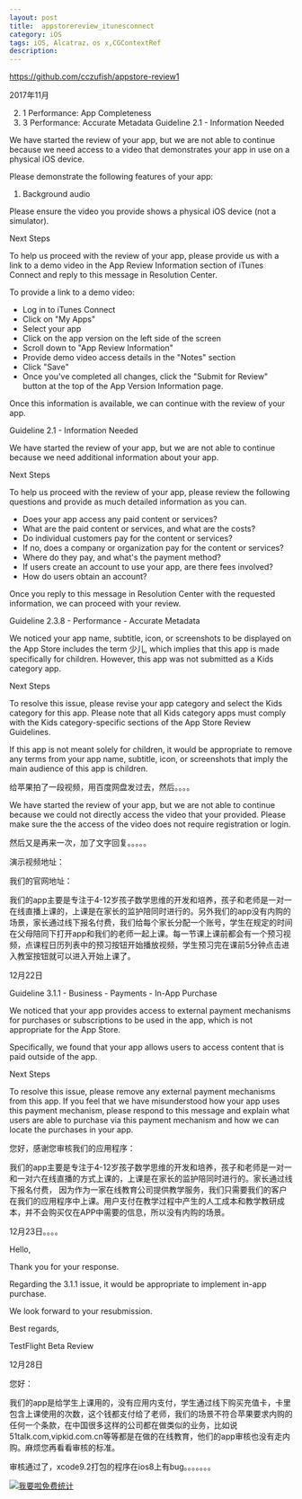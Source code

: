 ```yaml
---
layout: post
title:  appstorereview_itunesconnect
category: iOS
tags: iOS, Alcatraz，os x,CGContextRef
description:
---
```


https://github.com/cczufish/appstore-review1





2017年11月



2. 1 Performance: App Completeness
2. 3 Performance: Accurate Metadata
Guideline 2.1 - Information Needed


We have started the review of your app, but we are not able to continue because we need access to a video that demonstrates your app in use on a physical iOS device.

Please demonstrate the following features of your app:
1. Background audio


Please ensure the video you provide shows a physical iOS device (not a simulator).

Next Steps

To help us proceed with the review of your app, please provide us with a link to a demo video in the App Review Information section of iTunes Connect and reply to this message in Resolution Center.

To provide a link to a demo video:

- Log in to iTunes Connect
- Click on "My Apps"
- Select your app
- Click on the app version on the left side of the screen
- Scroll down to "App Review Information"
- Provide demo video access details in the "Notes" section
- Click "Save"
- Once you've completed all changes, click the "Submit for Review" button at the top of the App Version Information page.

Once this information is available, we can continue with the review of your app.

Guideline 2.1 - Information Needed


We have started the review of your app, but we are not able to continue because we need additional information about your app.

Next Steps

To help us proceed with the review of your app, please review the following questions and provide as much detailed information as you can.

- Does your app access any paid content or services?
- What are the paid content or services, and what are the costs?
- Do individual customers pay for the content or services?
- If no, does a company or organization pay for the content or services?
- Where do they pay, and what's the payment method?
- If users create an account to use your app, are there fees involved?
- How do users obtain an account?

Once you reply to this message in Resolution Center with the requested information, we can proceed with your review.

Guideline 2.3.8 - Performance - Accurate Metadata


We noticed your app name, subtitle, icon, or screenshots to be displayed on the App Store includes the term 少儿, which implies that this app is made specifically for children. However, this app was not submitted as a Kids category app.

Next Steps

To resolve this issue, please revise your app category and select the Kids category for this app. Please note that all Kids category apps must comply with the Kids category-specific sections of the App Store Review Guidelines.

If this app is not meant solely for children, it would be appropriate to remove any terms from your app name, subtitle, icon, or screenshots that imply the main audience of this app is children.



给苹果拍了一段视频，用百度网盘发过去，然后。。。。

We have started the review of your app, but we are not able to continue because we could not directly access the video that your provided. Please make sure the the access of the video does not require registration or login.


然后又是再来一次，加了文字回复。。。。。


演示视频地址：

我们的官网地址：

我们的app主要是专注于4-12岁孩子数学思维的开发和培养，孩子和老师是一对一在线直播上课的，上课是在家长的监护陪同时进行的。另外我们的app没有内购的场景，家长通过线下报名付费，我们给每个家长分配一个账号，学生在规定的时间在父母陪同下打开app和我们的老师一起上课。每一节课上课前都会有一个预习视频，点课程日历列表中的预习按钮开始播放视频，学生预习完在课前5分钟点击进入教室按钮就可以进入开始上课了。



12月22日

Guideline 3.1.1 - Business - Payments - In-App Purchase


We noticed that your app provides access to external payment mechanisms for purchases or subscriptions to be used in the app, which is not appropriate for the App Store.

Specifically, we found that your app allows users to access content that is paid outside of the app.

Next Steps

To resolve this issue, please remove any external payment mechanisms from this app. If you feel that we have misunderstood how your app uses this payment mechanism, please respond to this message and explain what users are able to purchase via this payment mechanism and how we can locate the purchases in your app.


您好，感谢您审核我们的应用程序：

我们的app主要是专注于4-12岁孩子数学思维的开发和培养，孩子和老师是一对一和一对六在线直播的方式上课的，上课是在家长的监护陪同时进行的。家长通过线下报名付费， 因为作为一家在线教育公司提供教学服务，我们只需要我们的客户在我们的应用程序中上课。用户支付在教学过程中产生的人工成本和教学教研成本，并不会购买仅在APP中需要的信息，所以没有内购的场景。

12月23日。。。。

Hello,

Thank you for your response.

Regarding the 3.1.1 issue, it would be appropriate to implement in-app purchase.

We look forward to your resubmission.

Best regards,

TestFlight Beta Review


12月28日

您好：

我们的app是给学生上课用的，没有应用内支付，学生通过线下购买充值卡，卡里包含上课使用的次数，这个钱都支付给了老师，我们的场景不符合苹果要求内购的任何一个条款，在中国很多这样的公司都在做类似的业务，比如说51talk.com,vipkid.com.cn等等都是在做的在线教育，他们的app审核也没有走内购。麻烦您再看看审核的标准。


审核通过了，xcode9.2打包的程序在ios8上有bug。。。。。。。




<script language="javascript" type="text/javascript" src="//js.users.51.la/19176892.js"></script>
<noscript><a href="//www.51.la/?19176892" target="_blank"><img alt="&#x6211;&#x8981;&#x5566;&#x514D;&#x8D39;&#x7EDF;&#x8BA1;" src="//img.users.51.la/19176892.asp" style="border:none" /></a></noscript>


